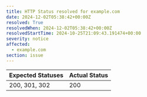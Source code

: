 ```yaml
---
title: HTTP Status resolved for example.com
date: 2024-12-02T05:38:42+00:00Z
resolved: True
resolvedWhen: 2024-12-02T05:38:42+00:00Z
resolvedStartTime: 2024-10-25T21:09:43.191474+00:00
severity: notice
affected:
  - example.com
section: issue
---
```


| Expected Statuses | Actual Status  |
|-------------------|----------------|
| 200, 301, 302 | 200 |
